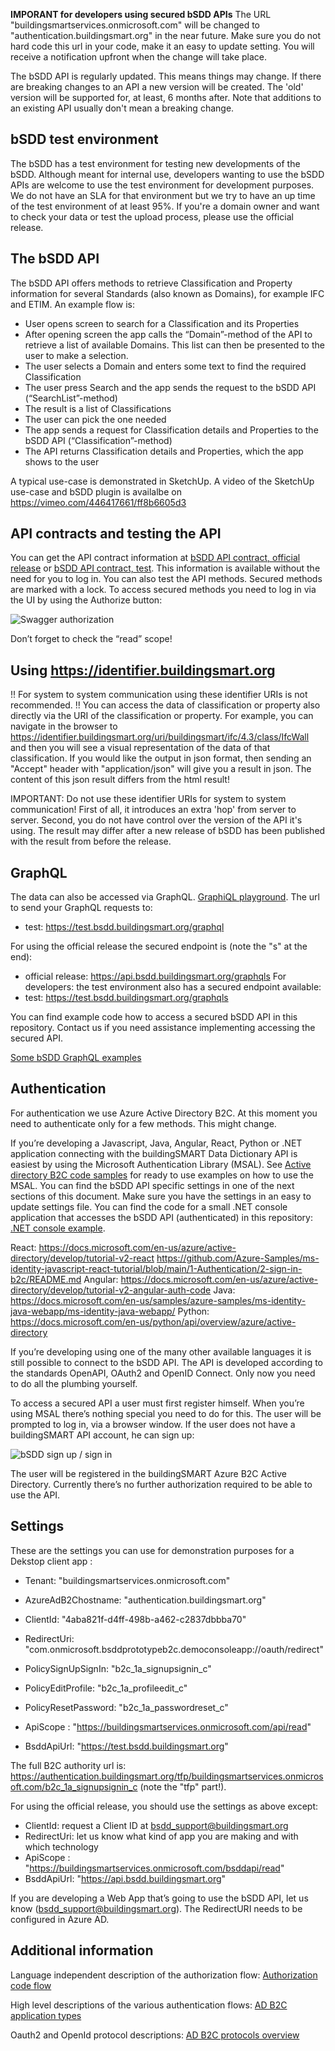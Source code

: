 
**IMPORANT for developers using secured bSDD APIs** The URL "buildingsmartservices.onmicrosoft.com" will be changed to "authentication.buildingsmart.org" in the near future. Make sure you do not hard code this url in your code, make it an easy to update setting. You will receive a notification upfront when the change will take place.

The bSDD API is regularly updated. This means things may change. If there are breaking changes to an API a new version will be created. The 'old' version will be supported for, at least, 6 months after. Note that additions to an existing API usually don't mean a breaking change.

## bSDD test environment

The bSDD has a test environment for testing new developments of the bSDD. Although meant for internal use, developers wanting to use the bSDD APIs are welcome to use the test environment for development purposes. We do not have an SLA for that environment but we try to have an up time of the test environment of at least 95%.
If you're a domain owner and want to check your data or test the upload process, please use the official release.

## The bSDD API
The bSDD API offers methods to retrieve Classification and Property information for several Standards (also known as Domains), for example IFC and ETIM.
An example flow is:
* User opens screen to search for a Classification and its Properties
* After opening screen the app calls the “Domain”-method of the API to retrieve a list of available Domains. This list can then be presented to the user to make a selection.
* The user selects a Domain and enters some text to find the required Classification
* The user press Search and the app sends the request to the bSDD API (“SearchList”-method)
* The result is a list of Classifications
* The user can pick the one needed
* The app sends a request for Classification details and Properties to the bSDD API (“Classification”-method)
* The API returns Classification details and Properties, which the app shows to the user

A typical use-case is demonstrated in SketchUp. A video of the SketchUp use-case and bSDD plugin is availalbe on https://vimeo.com/446417661/ff8b6605d3

## API contracts and testing the API
You can get the API contract information at [bSDD API contract, official release](https://app.swaggerhub.com/apis/buildingSMART/Dictionaries/v1) or [bSDD API contract, test](https://test.bsdd.buildingsmart.org/swagger). This information is available without the need for you to log in. You can also test the API methods. Secured methods are marked with a lock. To access secured methods you need to log in via the UI by using the Authorize button:

![Swagger authorization](https://bsddprototype2020.blob.core.windows.net/public/images/swagger-authorize2.png)

Don’t forget to check the “read” scope!

## Using https://identifier.buildingsmart.org
!! For system to system communication using these identifier URIs is not recommended. !!
You can access the data of classification or property also directly via the URI of the classification or property. For example, you can navigate in the browser to https://identifier.buildingsmart.org/uri/buildingsmart/ifc/4.3/class/IfcWall and then you will see a visual representation of the data of that classification. If you would like the output in json format, then sending an "Accept" header with "application/json" will give you a result in json. The content of this json result differs from the html result!

IMPORTANT: Do not use these identifier URIs for system to system communication! First of all, it introduces an extra 'hop' from server to server. Second, you do not have control over the version of the API it's using. The result may differ after a new release of bSDD has been published with the result from before the release.

## GraphQL
The data can also be accessed via GraphQL.
[GraphiQL playground](https://test.bsdd.buildingsmart.org/graphiql).
The url to send your GraphQL requests to:
- test: https://test.bsdd.buildingsmart.org/graphql

For using the official release the secured endpoint is (note the "s" at the end):
- official release: https://api.bsdd.buildingsmart.org/graphqls
For developers: the test environment also has a secured endpoint available:
- test: https://test.bsdd.buildingsmart.org/graphqls


You can find example code how to access a secured bSDD API in this repository. Contact us if you need assistance implementing accessing the secured API.


[Some bSDD GraphQL examples](https://github.com/buildingSMART/bSDD/blob/master/Source%20code%20examples/GraphQL/bSDD%20and%20GraphQL.md)

## Authentication
For authentication we use Azure Active Directory B2C.
At this moment you need to authenticate only for a few methods. This might change.

If you’re developing a Javascript, Java, Angular, React, Python or .NET application connecting with the buildingSMART Data Dictionary API is easiest by using the Microsoft Authentication Library (MSAL).
See [Active directory B2C code samples](https://docs.microsoft.com/en-us/azure/active-directory-b2c/code-samples) for ready to use examples on how to use the MSAL. You can find the bSDD API specific settings in one of the next sections of this document. Make sure you have the settings in an easy to update settings file. 
You can find the code for a small .NET console application that accesses the bSDD API (authenticated) in this repository: [.NET console example](https://github.com/buildingSMART/bSDD/tree/master/Source%20code%20examples/CSharp-Client-Console-Demo).

React:  https://docs.microsoft.com/en-us/azure/active-directory/develop/tutorial-v2-react
        https://github.com/Azure-Samples/ms-identity-javascript-react-tutorial/blob/main/1-Authentication/2-sign-in-b2c/README.md
Angular: https://docs.microsoft.com/en-us/azure/active-directory/develop/tutorial-v2-angular-auth-code
Java: https://docs.microsoft.com/en-us/samples/azure-samples/ms-identity-java-webapp/ms-identity-java-webapp/ 
Python: https://docs.microsoft.com/en-us/python/api/overview/azure/active-directory 

If you’re developing using one of the many other available languages it is still possible to connect to the bSDD API. The API is developed according to the standards OpenAPI, OAuth2 and OpenID Connect. Only now you need to do all the plumbing yourself.

To access a secured API a user must first register himself. When you’re using MSAL there’s nothing special you need to do for this. The user will be prompted to log in, via a browser window. If the user does not have a buildingSMART API account, he can sign up:

![bSDD sign up / sign in](https://bsddprototype2020.blob.core.windows.net/public/images/bs-signupsignin.png)

The user will be registered in the buildingSMART Azure B2C Active Directory.
Currently there’s no further authorization required to be able to use the API.

## Settings
These are the settings you can use for demonstration purposes for a Dekstop client app :
* Tenant: "buildingsmartservices.onmicrosoft.com"
* AzureAdB2Chostname: "authentication.buildingsmart.org"
* ClientId: "4aba821f-d4ff-498b-a462-c2837dbbba70"
* RedirectUri: "com.onmicrosoft.bsddprototypeb2c.democonsoleapp://oauth/redirect"
* PolicySignUpSignIn: "b2c_1a_signupsignin_c"
* PolicyEditProfile: "b2c_1a_profileedit_c"
* PolicyResetPassword: "b2c_1a_passwordreset_c"

* ApiScope : "https://buildingsmartservices.onmicrosoft.com/api/read"
* BsddApiUrl: "https://test.bsdd.buildingsmart.org"

The full B2C authority url is: https://authentication.buildingsmart.org/tfp/buildingsmartservices.onmicrosoft.com/b2c_1a_signupsignin_c (note the "tfp" part!).

For using the official release, you should use the settings as above except:
* ClientId: request a Client ID at bsdd_support@buildingsmart.org
* RedirectUri: let us know what kind of app you are making and with which technology
* ApiScope : "https://buildingsmartservices.onmicrosoft.com/bsddapi/read"
* BsddApiUrl: "https://api.bsdd.buildingsmart.org"


If you are developing a Web App that’s going to use the bSDD API, let us know (bsdd_support@buildingsmart.org). The RedirectURI needs to be configured in Azure AD.

## Additional information
Language independent description of the authorization flow: [Authorization code flow](https://docs.microsoft.com/en-us/azure/active-directory-b2c/authorization-code-flow)

High level descriptions of the various authentication flows: [AD B2C application types](https://docs.microsoft.com/en-us/azure/active-directory-b2c/application-types)

Oauth2 and OpenId protocol descriptions: [AD B2C protocols overview](https://docs.microsoft.com/en-us/azure/active-directory-b2c/protocols-overview)

